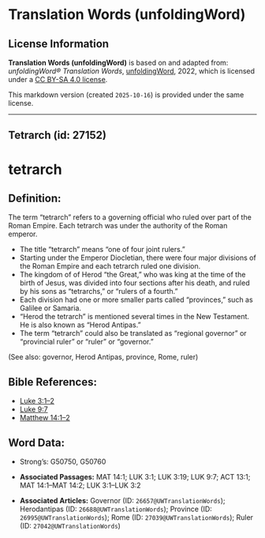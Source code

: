 # Translation Words (unfoldingWord)

## License Information

**Translation Words (unfoldingWord)** is based on and adapted from: _unfoldingWord® Translation Words_, [unfoldingWord](https://unfoldingword.org/utw), 2022, which is licensed under a [CC BY-SA 4.0 license](https://creativecommons.org/licenses/by-sa/4.0/legalcode.en).

This markdown version (created `2025-10-16`) is provided under the same license.



--------------------------------

## Tetrarch (id: 27152)

tetrarch
========

Definition:
-----------

The term “tetrarch” refers to a governing official who ruled over part of the Roman Empire. Each tetrarch was under the authority of the Roman emperor.

* The title “tetrarch” means “one of four joint rulers.”
* Starting under the Emperor Diocletian, there were four major divisions of the Roman Empire and each tetrarch ruled one division.
* The kingdom of of Herod “the Great,” who was king at the time of the birth of Jesus, was divided into four sections after his death, and ruled by his sons as “tetrarchs,” or “rulers of a fourth.”
* Each division had one or more smaller parts called “provinces,” such as Galilee or Samaria.
* “Herod the tetrarch” is mentioned several times in the New Testament. He is also known as “Herod Antipas.”
* The term “tetrarch” could also be translated as “regional governor” or “provincial ruler” or “ruler” or “governor.”

(See also: governor, Herod Antipas, province, Rome, ruler)

Bible References:
-----------------

* [Luke 3:1–2](https://ref.ly/Luke3:1-Luke3:2)
* [Luke 9:7](https://ref.ly/Luke9:7)
* [Matthew 14:1–2](https://ref.ly/Matt14:1-Matt14:2)

Word Data:
----------

* Strong’s: G50750, G50760

* **Associated Passages:** MAT 14:1; LUK 3:1; LUK 3:19; LUK 9:7; ACT 13:1; MAT 14:1–MAT 14:2; LUK 3:1–LUK 3:2
* **Associated Articles:** Governor (ID: `26657@UWTranslationWords`); Herodantipas (ID: `26688@UWTranslationWords`); Province (ID: `26995@UWTranslationWords`); Rome (ID: `27039@UWTranslationWords`); Ruler (ID: `27042@UWTranslationWords`)

